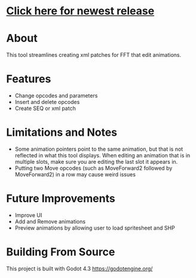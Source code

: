 # [Click here for newest release](https://github.com/mrgudenheim/FFTae/releases)

# About
This tool streamlines creating xml patches for FFT that edit animations.

# Features
- Change opcodes and parameters
- Insert and delete opcodes
- Create SEQ or xml patch

# Limitations and Notes
- Some animation pointers point to the same animation, but that is not reflected in what this tool displays. When editing an animation that is in multiple slots, make sure you are editing the last slot it appears in.
- Putting two Move opcodes (such as MoveForward2 followed by MoveForward2) in a row may cause weird issues

# Future Improvements
- Improve UI
- Add and Remove animations
- Preview animations by allowing user to load spritesheet and SHP

# Building From Source
This project is built with Godot 4.3 
https://godotengine.org/
